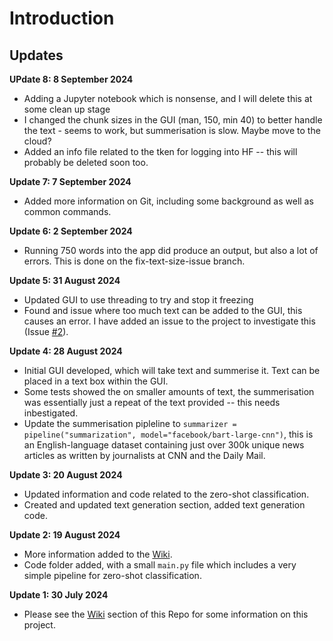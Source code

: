 # Introduction
## Updates

**UPdate 8: 8 September 2024**
- Adding a Jupyter notebook which is nonsense, and I will delete this at some clean up stage
- I changed the chunk sizes in the GUI (man, 150, min 40) to better handle the text - seems to work, but summerisation is slow. Maybe move to the cloud?
- Added an info file related to the tken for logging into HF -- this will probably be deleted soon too.

**Update 7: 7 September 2024**     
- Added more information on Git, including some background as well as common commands. 

**Update 6: 2 September 2024**
- Running 750 words into the app did produce an output, but also a lot of errors. This is done on the fix-text-size-issue branch.

**Update 5: 31 August 2024**
- Updated GUI to use threading to try and stop it freezing
- Found and issue where too much text can be added to the GUI, this causes an error. I have added an issue to the project to investigate this (Issue [#2](https://github.com/ofithcheallaigh/orchid_hammer/issues/2)).

**Update 4: 28 August 2024**
- Initial GUI developed, which will take text and summerise it. Text can be placed in a text box within the GUI.
- Some tests showed the on smaller amounts of text, the summerisation was essentially just a repeat of the text provided -- this needs inbestigated.
- Update the summerisation pipleline to `summarizer = pipeline("summarization", model="facebook/bart-large-cnn")`, this is an English-language dataset containing just over 300k unique news articles as written by journalists at CNN and the Daily Mail.

**Update 3: 20 August 2024**
- Updated information and code related to the zero-shot classification.
- Created and updated text generation section, added text generation code.

**Update 2: 19 August 2024**
- More information added to the [Wiki](https://github.com/ofithcheallaigh/orchid_hammer/wiki).
- Code folder added, with a small `main.py` file which includes a very simple pipeline for zero-shot classification.

**Update 1: 30 July 2024**     
- Please see the [Wiki](https://github.com/ofithcheallaigh/orchid_hammer/wiki) section of this Repo for some information on this project.



